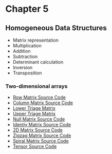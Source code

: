# Chapter 5

## Homogeneous Data Structures

* Matrix representation
* Multiplication
* Addition
* Subtraction
* Determinant calculation
* Inversion
* Transposition

### Two-dimensional arrays

* [Row Matrix Source Code](./row_matrix.go)
* [Column Matrix Source Code](./column_matrix.go)
* [Lower Triage Matrix](./lower_triangular.go)
* [Upper Triage Matrix](./upper_triangular.go)
* [Null Matrix Source Code](./null_matrix.go)
* [Identiy Matrix Source Code](./identiy_matrix.go)
* [2D Matrix Source Code](./twodmatrix.go)
* [Zigzag Matrix Source Code](./zigzagmatrix.go)
* [Spiral Matrix Source Code](./spiralmatrix.go)
* [Tensor Source Code](./tensor.go)
